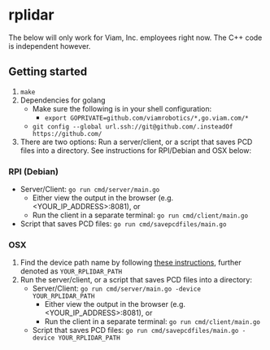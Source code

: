 
# rplidar
The below will only work for Viam, Inc. employees right now. The C++ code is independent however.

## Getting started

1. `make`
2. Dependencies for golang
    * Make sure the following is in your shell configuration:
        * `export GOPRIVATE=github.com/viamrobotics/*,go.viam.com/*`
    * `git config --global url.ssh://git@github.com/.insteadOf https://github.com/`
3. There are two options: Run a server/client, or a script that saves PCD files into a directory. See instructions for RPI/Debian and OSX below:

### RPI (Debian)
* Server/Client: `go run cmd/server/main.go`
    * Either view the output in the browser (e.g. <YOUR_IP_ADDRESS>:8081), or
    * Run the client in a separate terminal: `go run cmd/client/main.go`
* Script that saves PCD files: `go run cmd/savepcdfiles/main.go`

### OSX

1. Find the device path name by following [these instructions](https://stackoverflow.com/questions/48291366/how-to-find-dev-name-of-usb-device-for-serial-reading-on-mac-os), further denoted as `YOUR_RPLIDAR_PATH`
2. Run the server/client, or a script that saves PCD files into a directory:
    * Server/Client: `go run cmd/server/main.go -device YOUR_RPLIDAR_PATH`
        * Either view the output in the browser (e.g. <YOUR_IP_ADDRESS>:8081), or
        * Run the client in a separate terminal: `go run cmd/client/main.go`
    * Script that saves PCD files: `go run cmd/savepcdfiles/main.go -device YOUR_RPLIDAR_PATH`
